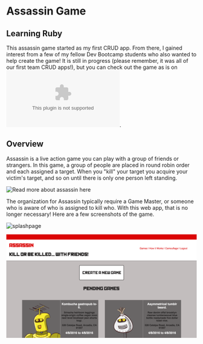 # Assassin Game

## Learning Ruby

This assassin game started as my first CRUD app. From there, I gained interest from a few of my fellow Dev Bootcamp students who also wanted to help create the game! It is still in progress (please remember, it was all of our first team CRUD apps!), but you can check out the game as is on
![Heroku](dbc-assassin-game.herokuapp.com).

## Overview

Assassin is a live action game you can play with a group of friends or strangers. In this game, a group of people are placed in round robin order and each assigned a target. When you "kill" your target you acquire your victim's target, and so on until there is only one person left standing.

![Read more about assassin here](https://en.wikipedia.org/wiki/Assassin_(game))

The organization for Assassin typically require a Game Master, or someone who is aware of who is assigned to kill who. With this web app, that is no longer necessary! Here are a few screenshots of the game.

![splashpage](/public/imgs/splash_page.png)

![homepage](/public/imgs/homepage.png)
